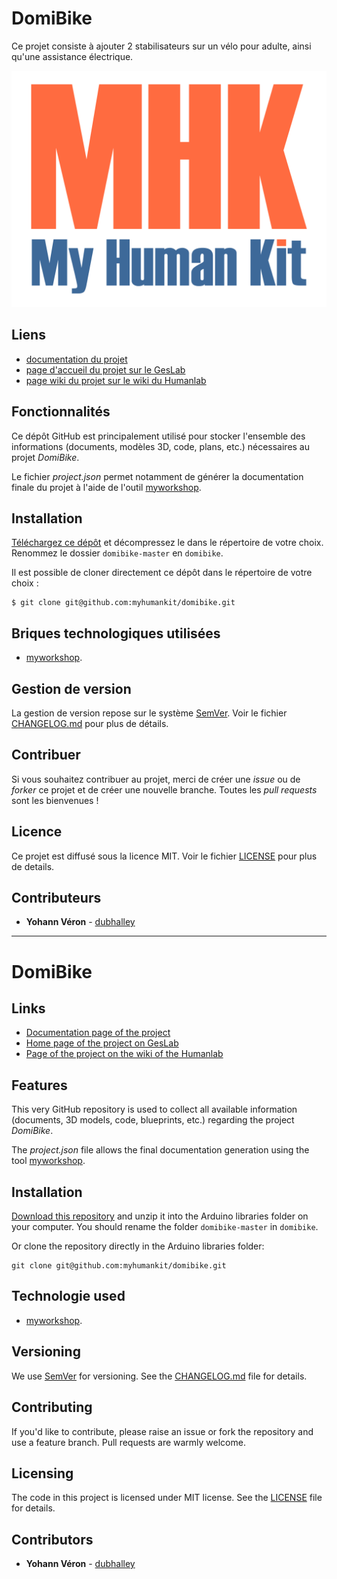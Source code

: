 # DomiBike
Ce projet consiste à ajouter 2 stabilisateurs sur un vélo pour adulte, ainsi qu'une assistance électrique.

![featured_image](images/mhk_logotype.png)

## Liens
 * [documentation du projet](https://docs.humanlab.me/myhumankit/domibike)
 * [page d'accueil du projet sur le GesLab](https://rennes.humanlab.me/projet/domibike/)
 * [page wiki du projet sur le wiki du Humanlab](http://wikilab.myhumankit.org/index.php?title=Projets:Domibike)


## Fonctionnalités
Ce dépôt GitHub est principalement utilisé pour stocker l'ensemble des informations (documents, modèles 3D, code, plans, etc.) nécessaires au projet _DomiBike_.

Le fichier _project.json_ permet notamment de générer la documentation finale du projet à l'aide de l'outil [myworkshop](https://github.com/myhumankit/myworkshop).

## Installation
[Téléchargez ce dépôt](https://github.com/myhumankit/domibike/archive/master.zip) et décompressez le dans le répertoire de votre choix. Renommez le dossier `domibike-master` en `domibike`.

Il est possible de cloner directement ce dépôt dans le répertoire de votre choix :

```
$ git clone git@github.com:myhumankit/domibike.git
```

## Briques technologiques utilisées
 * [myworkshop](https://github.com/myhumankit/myworkshop).

## Gestion de version
La gestion de version repose sur le système [SemVer](http://semver.org/). Voir le fichier [CHANGELOG.md](CHANGELOG.md) pour plus de détails.

## Contribuer
Si vous souhaitez contribuer au projet, merci de créer une _issue_ ou de _forker_ ce projet et de créer une nouvelle branche. Toutes les _pull requests_ sont les bienvenues !

## Licence
Ce projet est diffusé sous la licence MIT. Voir le fichier [LICENSE](LICENSE) pour plus de details.

## Contributeurs
 * **Yohann Véron** - [dubhalley](https://github.com/dubhalley)

---

# DomiBike

## Links
 * [Documentation page of the project](https://docs.humanlab.me/myhumankit/domibike)
 * [Home page of the project on GesLab](https://rennes.humanlab.me/projet/domibike/)
 * [Page of the project on the wiki of the Humanlab](http://wikilab.myhumankit.org/index.php?title=Projets:Domibike)


## Features
This very GitHub repository is used to collect all available information (documents, 3D models, code, blueprints, etc.) regarding the project _DomiBike_.

The _project.json_ file allows the final documentation generation using the tool [myworkshop](https://github.com/myhumankit/myworkshop).

## Installation
[Download this repository](https://github.com/myhumankit/domibike/archive/master.zip) and unzip it into the Arduino libraries folder on your computer. You should rename the folder `domibike-master` in `domibike`.

Or clone the repository directly in the Arduino libraries folder:

```
git clone git@github.com:myhumankit/domibike.git
```

## Technologie used
 * [myworkshop](https://github.com/myhumankit/myworkshop).

## Versioning
We use [SemVer](http://semver.org/) for versioning. See the [CHANGELOG.md](CHANGELOG.md) file for details.

## Contributing
If you'd like to contribute, please raise an issue or fork the repository and use a feature branch. Pull requests are warmly welcome.

## Licensing
The code in this project is licensed under MIT license. See the [LICENSE](LICENSE) file for details.

## Contributors
 * **Yohann Véron** - [dubhalley](https://github.com/dubhalley)
